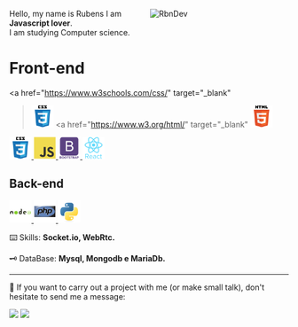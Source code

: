 <img
  src="https://codigofonte.com.br/wp-content/uploads/legado/noticias/programador_02.jpg"
  min-width="250px"
  max-width="250px"
  width="250px"
  align="right"
  alt="RbnDev"
/>

<p align="left">
  Hello, my name is Rubens I am <strong>Javascript lover</strong>.<br />
  I am studying Computer science.
</p>

# Front-end
<a href="https://www.w3schools.com/css/" target="_blank"
  ><img
    src="https://raw.githubusercontent.com/devicons/devicon/master/icons/css3/css3-original-wordmark.svg"
    alt="css3"
    width="40"
    height="40"
/></a>
<a href="https://www.w3.org/html/" target="_blank"
  ><img
    src="https://raw.githubusercontent.com/devicons/devicon/master/icons/html5/html5-original-wordmark.svg"
    alt="html5"
    width="40"
    height="40"
/></a>
<a href="https://www.w3schools.com/css/" target="_blank">
  <img
    src="https://raw.githubusercontent.com/devicons/devicon/master/icons/css3/css3-original-wordmark.svg"
    alt="css3"
    width="40"
    height="40"
  />
</a>
<a
  href="https://developer.mozilla.org/en-US/docs/Web/JavaScript"
  target="_blank"
>
  <img
    src="https://raw.githubusercontent.com/devicons/devicon/master/icons/javascript/javascript-original.svg"
    alt="javascript"
    width="40"
    height="40"
  />
</a>
<a href="https://getbootstrap.com" target="_blank">
  <img
    src="https://raw.githubusercontent.com/devicons/devicon/master/icons/bootstrap/bootstrap-plain-wordmark.svg"
    alt="bootstrap"
    width="40"
    height="40"
  />
</a>
<a href="https://reactjs.org/" target="_blank">
  <img
    src="https://raw.githubusercontent.com/devicons/devicon/master/icons/react/react-original-wordmark.svg"
    alt="react"
    width="40"
    height="40"
  />
</a>

## Back-end

<a href="https://nodejs.org" target="_blank">
    <img
      src="https://raw.githubusercontent.com/devicons/devicon/master/icons/nodejs/nodejs-original-wordmark.svg"
      alt="nodejs"
      width="40"
      height="40"
    />
</a>
<a href="https://www.php.net" target="_blank">
    <img
      src="https://raw.githubusercontent.com/devicons/devicon/master/icons/php/php-original.svg"
      alt="php"
      width="40"
      height="40"
    />
</a>
<a href="https://www.python.org" target="_blank">
    <img
      src="https://raw.githubusercontent.com/devicons/devicon/master/icons/python/python-original.svg"
      alt="python"
      width="40"
      height="40"
    />
</a>

<p align="left">⌨️ Skills: <strong>Socket.io, WebRtc.</strong></p>

<p align="left">🗝️ DataBase: <strong>Mysql, Mongodb e MariaDb.</strong></p>

<hr />

<p align="left">
  💌 If you want to carry out a project with me (or make small talk), don't
  hesitate to send me a message:
</p>

<p align="left">
  <a
    href="https://api.whatsapp.com/send?phone=5582991175523&text=Olá%20RbnnDev,%20tudo%20bem?"
    alt="WhatsApp"
  >
    <img
      src="https://img.shields.io/badge/-WhatsApp-25d366?style=flat-square&labelColor=25d366&logo=whatsapp&logoColor=white&link=https://api.whatsapp.com/send?phone=5582991175523&text=Olá%20RbnnDev,%20tudo%20bem?"
  /></a>

  <a href="https://www.instagram.com/rbnn1/" alt="Instagram">
    <img
      src="https://img.shields.io/badge/-Instagram-DF0174?style=flat-square&labelColor=DF0174&logo=instagram&logoColor=white&link=https://www.instagram.com/rbnn1/"
  /></a>
</p>

